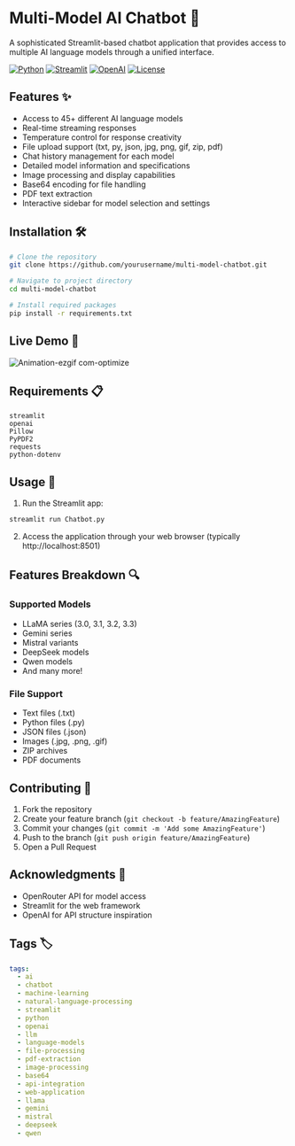 # Multi-Model AI Chatbot 🤖

A sophisticated Streamlit-based chatbot application that provides access to multiple AI language models through a unified interface.

[![Python](https://img.shields.io/badge/Python-3.8+-blue.svg)](https://www.python.org/downloads/)
[![Streamlit](https://img.shields.io/badge/Streamlit-1.0+-red.svg)](https://streamlit.io/)
[![OpenAI](https://img.shields.io/badge/OpenAI-API-green.svg)](https://openai.com/)
[![License](https://img.shields.io/badge/License-MIT-yellow.svg)](LICENSE)

## Features ✨

- Access to 45+ different AI language models
- Real-time streaming responses
- Temperature control for response creativity
- File upload support (txt, py, json, jpg, png, gif, zip, pdf)
- Chat history management for each model
- Detailed model information and specifications
- Image processing and display capabilities
- Base64 encoding for file handling
- PDF text extraction
- Interactive sidebar for model selection and settings

## Installation 🛠️

```bash
# Clone the repository
git clone https://github.com/yourusername/multi-model-chatbot.git

# Navigate to project directory
cd multi-model-chatbot

# Install required packages
pip install -r requirements.txt
```

## Live Demo 👀

![Animation-ezgif com-optimize](https://github.com/user-attachments/assets/7a6cab00-2172-49b9-93cc-4c1cda10a8e2)



## Requirements 📋

```text
streamlit
openai
Pillow
PyPDF2
requests
python-dotenv
```

## Usage 🚀

1. Run the Streamlit app:
```bash
streamlit run Chatbot.py
```

2. Access the application through your web browser (typically http://localhost:8501)

## Features Breakdown 🔍

### Supported Models
- LLaMA series (3.0, 3.1, 3.2, 3.3)
- Gemini series
- Mistral variants
- DeepSeek models
- Qwen models
- And many more!

### File Support
- Text files (.txt)
- Python files (.py)
- JSON files (.json)
- Images (.jpg, .png, .gif)
- ZIP archives
- PDF documents

## Contributing 🤝

1. Fork the repository
2. Create your feature branch (`git checkout -b feature/AmazingFeature`)
3. Commit your changes (`git commit -m 'Add some AmazingFeature'`)
4. Push to the branch (`git push origin feature/AmazingFeature`)
5. Open a Pull Request

## Acknowledgments 🙏

- OpenRouter API for model access
- Streamlit for the web framework
- OpenAI for API structure inspiration

## Tags 🏷️

```yaml
tags:
  - ai
  - chatbot
  - machine-learning
  - natural-language-processing
  - streamlit
  - python
  - openai
  - llm
  - language-models
  - file-processing
  - pdf-extraction
  - image-processing
  - base64
  - api-integration
  - web-application
  - llama
  - gemini
  - mistral
  - deepseek
  - qwen
```
